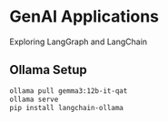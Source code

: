 # GenAI Applications
Exploring LangGraph and LangChain


## Ollama Setup
``` bash
ollama pull gemma3:12b-it-qat
ollama serve
pip install langchain-ollama
```
